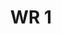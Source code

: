 ---
title: 'WR 1'
description: ''
credit: 'Place Holder'
style: 'Modern'
project: ''
type: 'photo'
pathToImage: '/gallery/wr-1.jpg'
...